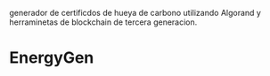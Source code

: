 generador de certificdos de hueya de carbono utilizando Algorand y herraminetas de blockchain de tercera generacion. 
# EnergyGen
